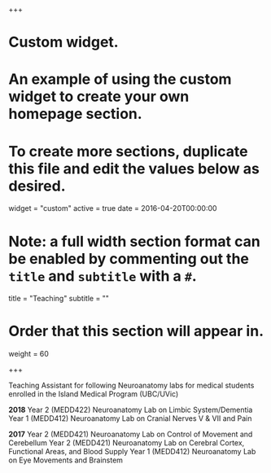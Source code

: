 +++
# Custom widget.
# An example of using the custom widget to create your own homepage section.
# To create more sections, duplicate this file and edit the values below as desired.
widget = "custom"
active = true
date = 2016-04-20T00:00:00

# Note: a full width section format can be enabled by commenting out the `title` and `subtitle` with a `#`.
title = "Teaching"
subtitle = ""

# Order that this section will appear in.
weight = 60

+++

Teaching Assistant for following Neuroanatomy labs for medical students enrolled in the Island Medical Program (UBC/UVic)

**2018**
Year 2 (MEDD422) Neuroanatomy Lab on Limbic System/Dementia
Year 1 (MEDD412) Neuroanatomy Lab on Cranial Nerves V & VII and Pain

**2017**
Year 2 (MEDD421) Neuroanatomy Lab on Control of Movement and Cerebellum
Year 2 (MEDD421) Neuroanatomy Lab on Cerebral Cortex, Functional Areas, and Blood Supply
Year 1 (MEDD412) Neuroanatomy Lab on Eye Movements and Brainstem
